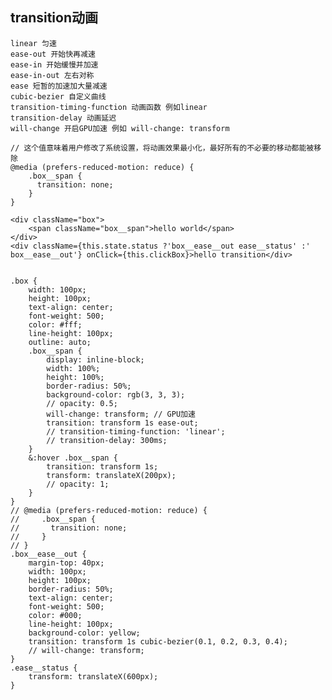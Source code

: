## transition动画
```
linear 匀速
ease-out 开始快再减速
ease-in 开始缓慢并加速
ease-in-out 左右对称
ease 短暂的加速加大量减速
cubic-bezier 自定义曲线
transition-timing-function 动画函数 例如linear
transition-delay 动画延迟
will-change 开启GPU加速 例如 will-change: transform
```
```
// 这个值意味着用户修改了系统设置，将动画效果最小化，最好所有的不必要的移动都能被移除
@media (prefers-reduced-motion: reduce) {
    .box__span {
      transition: none;
    }
}
```
    <div className="box">
        <span className="box__span">hello world</span>
    </div>
    <div className={this.state.status ?'box__ease__out ease__status' :' box__ease__out'} onClick={this.clickBox}>hello transition</div>
```
```
    .box {
        width: 100px;
        height: 100px;
        text-align: center;
        font-weight: 500;
        color: #fff;
        line-height: 100px;
        outline: auto;
        .box__span {
            display: inline-block;
            width: 100%;
            height: 100%;
            border-radius: 50%;
            background-color: rgb(3, 3, 3);
            // opacity: 0.5;
            will-change: transform; // GPU加速
            transition: transform 1s ease-out;
            // transition-timing-function: 'linear';
            // transition-delay: 300ms;
        }
        &:hover .box__span {
            transition: transform 1s;
            transform: translateX(200px);
            // opacity: 1;
        }
    }
    // @media (prefers-reduced-motion: reduce) {
    //     .box__span {
    //       transition: none;
    //     }
    // }
    .box__ease__out {
        margin-top: 40px;
        width: 100px;
        height: 100px;
        border-radius: 50%;
        text-align: center;
        font-weight: 500;
        color: #000;
        line-height: 100px;
        background-color: yellow;
        transition: transform 1s cubic-bezier(0.1, 0.2, 0.3, 0.4);
        // will-change: transform;
    }
    .ease__status {
        transform: translateX(600px);
    }
```
